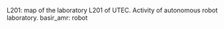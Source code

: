 L201: map of the laboratory L201 of UTEC. Activity of autonomous robot laboratory. 
basir_amr: robot
